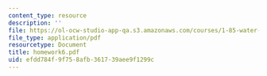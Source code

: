 ```yaml
---
content_type: resource
description: ''
file: https://ol-ocw-studio-app-qa.s3.amazonaws.com/courses/1-85-water-and-wastewater-treatment-engineering-spring-2006/efdd784f9f758afb361739aee9f1299c_homework6.pdf
file_type: application/pdf
resourcetype: Document
title: homework6.pdf
uid: efdd784f-9f75-8afb-3617-39aee9f1299c
---
```

